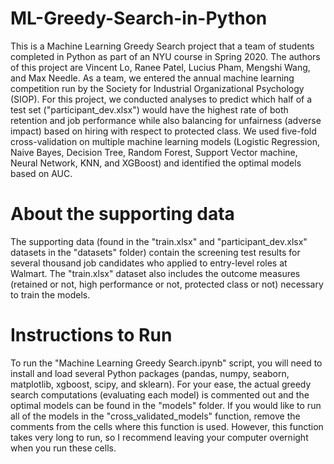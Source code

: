 # ML-Greedy-Search-in-Python
This is a Machine Learning Greedy Search project that a team of students completed in Python as part of an NYU course in Spring 2020. The authors of this project are Vincent Lo, Ranee Patel, Lucius Pham, Mengshi Wang, and Max Needle. As a team, we entered the annual machine learning competition run by the Society for Industrial Organizational Psychology (SIOP). For this project, we conducted analyses to predict which half of a test set ("participant_dev.xlsx") would have the highest rate of both retention and job performance while also balancing for unfairness (adverse impact) based on hiring with respect to protected class. We used five-fold cross-validation on multiple machine learning models (Logistic Regression, Naive Bayes, Decision Tree, Random Forest, Support Vector machine, Neural Network, KNN, and XGBoost) and identified the optimal models based on AUC.

# About the supporting data
The supporting data (found in the "train.xlsx" and "participant_dev.xlsx" datasets in the "datasets" folder) contain the screening test results for several thousand job candidates who applied to entry-level roles at Walmart. The "train.xlsx" dataset also includes the outcome measures (retained or not, high performance or not, protected class or not) necessary to train the models.

# Instructions to Run
To run the "Machine Learning Greedy Search.ipynb" script, you will need to install and load several Python packages (pandas, numpy, seaborn, matplotlib, xgboost, scipy, and sklearn). For your ease, the actual greedy search computations (evaluating each model) is commented out and the optimal models can be found in the "models" folder. If you would like to run all of the models in the "cross_validated_models" function, remove the comments from the cells where this function is used. However, this function takes very long to run, so I recommend leaving your computer overnight when you run these cells.
